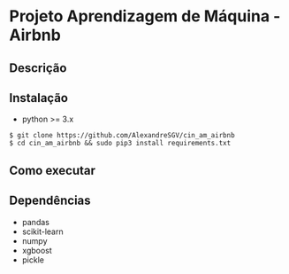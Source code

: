 # Projeto Aprendizagem de Máquina - Airbnb

## Descrição

## Instalação
- python >= 3.x
```
$ git clone https://github.com/AlexandreSGV/cin_am_airbnb
$ cd cin_am_airbnb && sudo pip3 install requirements.txt
```

## Como executar


## Dependências
- pandas
- scikit-learn
- numpy
- xgboost
- pickle
